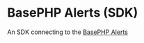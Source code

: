 # BasePHP Alerts (SDK)
An SDK connecting to the [BasePHP Alerts](https://github.com/timothymarois/basephp-alerts-api)
